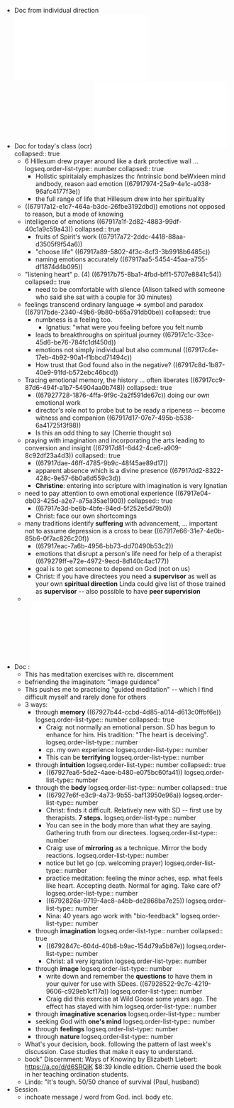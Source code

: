 - Doc from individual direction ![Materials For Class One Formation - Jan 5 2024 - 6-07 PM-2pages.pdf](../assets/Materials_For_Class_One_Formation_-_Jan_5_2024_-_6-07_PM-2pages_1737586821224_0.pdf)
- Doc for today's class (ocr) ![Working with emotions in spiritual direction - Jan 11 2021 - 4-54 PM-1-output.pdf](../assets/Working_with_emotions_in_spiritual_direction_-_Jan_11_2021_-_4-54_PM-1-output_1737586845500_0.pdf)
  collapsed:: true
	- 6 Hillesum drew prayer around like a dark protective wall ...
	  logseq.order-list-type:: number
	  collapsed:: true
		- Holístic spiritaialy emphasizes thc ñntrinsic bond beWxieen mind andbody, reason aad emotion ((67917974-25a9-4e1c-a038-96afc4177f3e))
		- the full range of life that Hillesum drew into her spirituality
	- ((67917a12-e1c7-464a-b3dc-26fbe3192dbd)) emotions not opposed to reason, but a mode of knowing
	- intelligence of emotions ((67917a1f-2d82-4883-99df-40c1a9c59a43))
	  collapsed:: true
		- fruits of Spirit's work ((67917a72-2ddc-4418-88aa-d3505f9f54a6))
		- "choose life" ((67917a89-5802-4f3c-8cf3-3b9918b6485c))
		- naming emotions accurately ((67917aa5-5454-45aa-a755-df1874d4b095))
	- "listening heart" p. (4) ((67917b75-8ba1-4fbd-bff1-5707e8841c54))
	  collapsed:: true
		- need to be comfortable with silence (Alison talked with someone who said she sat with a couple for 30 minutes)
	- feelings transcend ordinary language => symbol and paradox ((67917bde-2340-49b6-9b80-b65a791db0be))
	  collapsed:: true
		- numbness is a feeling too.
			- Ignatius: "what were you feeling before you felt numb
		- leads to breakthroughs on spiritual journey ((67917c1c-33ce-45d6-be76-784fc1df450d))
		- emotions not simply individual but also communal ((67917c4e-17eb-4b92-90a1-f1bbcd71494c))
		- How trust that God found also in the negative? ((67917c8d-1b87-40e9-91fd-b572ebc46bcd))
	- Tracing emotional memory, the history ... often liberates ((67917cc9-87d6-494f-a1b7-54904aa0b748))
	  collapsed:: true
		- ((67927728-1876-4ffa-9f9c-2a2f591de67c)) doing our own emotional work
		- director's role not to probe but to be ready a ripeness -- become witness and companion ((67917d17-07e7-495b-b538-6a41725f3f98))
		- Is this an odd thing to say (Cherrie thought so)
	- praying with imagination and incorporating the arts leading to conversion and insight ((67917d81-6d42-4ce6-a909-8c92df23a4d3))
	  collapsed:: true
		- ((67917dae-46ff-4785-9b9c-48f45ae89d17))
		- apparent absence which is a divine presence ((67917dd2-8322-428c-9e57-6b0a6d559c3d))
		- **Christine**: entering into scripture with imagination is very Ignatian
	- need to pay attention to own emotional experience ((67917e04-db03-425d-a2e7-a75a35ae1900))
	  collapsed:: true
		- ((67917e3d-be6b-4bfe-94ed-5f252e5d79b0))
		- Christ: face our own shortcomings
	- many traditions identify **suffering** with advancement, ... important not to assume depression is a cross to bear ((67917e66-31e7-4e0b-85b6-0f7ac826c20f))
		- ((67917eac-7a6b-4956-bb73-dd70490b53c2))
		- emotions that disrupt a person's life need for help of a therapist ((679279ff-e72e-4972-9ecd-8d140c4ac177))
		- goal is to get someone to depend on God (not on us)
		- Christ: if you have directees you need a **supervisor** as well as your own **spiritual direction** Linda could give list of those trained as **supervisor** -- also possible to have **peer supervision**
	-
- Doc : ![Ways Of Knowing In Discernment - Jan 17 2025 - 9-01 AM.pdf](../assets/Ways_Of_Knowing_In_Discernment_-_Jan_17_2025_-_9-01_AM_1737588746451_0.pdf)
	- This has meditation exercises with re. discernment
	- befriending the imaginaton: "image guidance"
	- This pushes me to practicing "guided meditation" -- which I find difficult myself and rarely done for others
	- 3 ways:
		- through **memory** ((67927b44-ccbd-4d85-a014-d613c0ffbf6e))
		  logseq.order-list-type:: number
		  collapsed:: true
			- Craig: not normally an emotional person. SD has begun to enhance for him. His tradition: "The heart is deceiving".
			  logseq.order-list-type:: number
			- cp. my own experience
			  logseq.order-list-type:: number
			- This can be **terrifying**
			  logseq.order-list-type:: number
		- through **intuition**
		  logseq.order-list-type:: number
		  collapsed:: true
			- ((67927ea6-5de2-4aee-b480-e075bc60fa41))
			  logseq.order-list-type:: number
		- through the **body**
		  logseq.order-list-type:: number
		  collapsed:: true
			- ((67927e6f-e3c9-4a73-9b55-baf13950e96a))
			  logseq.order-list-type:: number
			- Christ: finds it difficult. Relatively new with SD -- first use by therapists. **7 steps.**
			  logseq.order-list-type:: number
			- You can see in the body more than what they are saying. Gathering truth from our directees.
			  logseq.order-list-type:: number
			- Craig: use of **mirroring** as a technique. Mirror the body reactions.
			  logseq.order-list-type:: number
			- notice but let go (cp. welcoming prayer)
			  logseq.order-list-type:: number
			- practice meditation: feeling the minor aches, esp. what feels like heart. Accepting death. Normal for aging. Take care of?
			  logseq.order-list-type:: number
			- ((6792826a-9719-4ac8-a4bb-de2868ba7e25))
			  logseq.order-list-type:: number
			- Nina: 40 years ago work with "bio-feedback"
			  logseq.order-list-type:: number
		- through **imagination**
		  logseq.order-list-type:: number
		  collapsed:: true
			- ((6792847c-604d-40b8-b9ac-154d79a5b87e)) 
			  logseq.order-list-type:: number
			- Christ: all very ignation
			  logseq.order-list-type:: number
		- through **image**
		  logseq.order-list-type:: number
			- write down and remember the **questions** to have them in your quiver for use with SDees. ((67928522-9c7c-4219-9606-c929eb1cf17a))
			  logseq.order-list-type:: number
			- Craig did this exercise at Wild Goose some years ago. The effect has stayed with him
			  logseq.order-list-type:: number
		- through **imaginative scenarios**
		  logseq.order-list-type:: number
		- seeking God with **one's mind**
		  logseq.order-list-type:: number
		- through **feelings**
		  logseq.order-list-type:: number
		- through **nature**
		  logseq.order-list-type:: number
	- What's your decision, book. following the pattern of last week's discussion. Case studies that make it easy to understand.
	- book" Discernment: Ways of Knowing by Elizabeth Liebert: https://a.co/d/d6SRQiK   $8:39 kindle edition. Cherrie used the book in her teaching ordination students.
	- Linda: "It's tough. 50/50 chance of survival (Paul, husband)
- Session
	- inchoate message / word from God. incl. body etc.